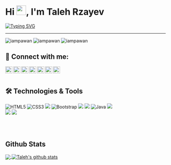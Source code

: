 <h1>Hi <img src="https://user-images.githubusercontent.com/75476607/120882203-c6950a80-c5de-11eb-8cba-a0fe21115c2e.gif" height="30px"/>, I'm Taleh Rzayev</h1>

[![Typing SVG](https://readme-typing-svg.herokuapp.com?font=Robot-Bold&size=30&color=330033&center=false&vCenter=true&width=900&height=110&lines=Programmer;Junior+Frontend+Developer)](https://git.io/typing-svg)
<hr/>
<p align="left"> <img src="https://komarev.com/ghpvc/?username=RzayevTaleh01&label=Views&color=blue&style=plastic" alt="iampawan" /> <img src="https://img.shields.io/github/followers/RzayevTaleh01?style=plastic" alt="iampawan" /> <img src="https://img.shields.io/github/stars/RzayevTaleh01?style=plastic" alt="iampawan" /> 
</p>

## 🔗 Connect with me:


<a href="https://twitter.com/taleh6159">
  <img align="left" alt="Pawan's Twitter" width="22px" src="https://cdn.jsdelivr.net/npm/simple-icons@v3/icons/twitter.svg" />
</a>
<a href="https://linkedin.com/in/RzayevTaleh01">
  <img align="left" alt="Taleh's Linkdein" width="22px" src="https://cdn.jsdelivr.net/npm/simple-icons@v3/icons/linkedin.svg" />
</a>
<a href="https://github.com/RzayevTaleh01">
  <img align="left" alt="Taleh's Github" width="22px" src="https://cdn.jsdelivr.net/npm/simple-icons@v3/icons/github.svg" />
</a>
<a href="https://t.me/coderarxivdev">
  <img align="left" alt="Taleh's Telegram" width="22px" src="https://cdn.jsdelivr.net/npm/simple-icons@v3/icons/telegram.svg" />
</a>
<a href="https://instagram.com/taleh_61_59/">
  <img align="left" alt="Taleh's Instagram" width="22px" src="https://cdn.jsdelivr.net/npm/simple-icons@v3/icons/instagram.svg" />
</a>
<a href="https://www.facebook.com/people/Taleh-Rzayev/100004215468747/">
  <img align="left" alt="Taleh's Facebook" width="22px" src="https://cdn.jsdelivr.net/npm/simple-icons@v3/icons/facebook.svg" />
</a>
<a href="https://www.youtube.com/channel/UCkbTheQyFbeS3PKsT5KShFA/">
  <img align="left" alt="Taleh's Youtube" width="22px" src="https://cdn.jsdelivr.net/npm/simple-icons@v3/icons/youtube.svg" />
</a>

<br/>
<br/>


## 🛠 Technologies & Tools 

<img alt="HTML5" src="https://img.shields.io/badge/html5%20-%23E34F26.svg?&style=for-the-badge&logo=html5&logoColor=white"/></img>
<img alt="CSS3" src="https://img.shields.io/badge/css3%20-%231572B6.svg?&style=for-the-badge&logo=css3&logoColor=white"/></img>
<img src="https://img.shields.io/badge/JavaScript-F7DF1E?style=for-the-badge&logo=javascript&logoColor=black"></img>
<img alt="Bootstrap" src="https://img.shields.io/badge/bootstrap%20-%23563D7C.svg?&style=for-the-badge&logo=bootstrap&logoColor=white"/></img>
<img src="https://img.shields.io/badge/React-00979D?style=for-the-badge&logo=react&logoColor=61DAFB"></img>
<img src="https://img.shields.io/badge/PHP-777BB4?style=for-the-badge&logo=php&logoColor=white"></img>
<img alt="Java" src="https://img.shields.io/badge/java-%23ED8B00.svg?&style=for-the-badge&logo=java&logoColor=white"/></img>
<img src="https://img.shields.io/badge/Spring-6DB33F?style=for-the-badge&logo=spring&logoColor=white" ></img> <br/>
<img src="https://img.shields.io/badge/PostgreSQL-316192?style=for-the-badge&logo=postgresql&logoColor=white"></img>
<img src="https://img.shields.io/badge/MySQL-07405E?style=for-the-badge&logo=mysql&logoColor=white"></img>


<br/>
<br/>
 
## Github Stats
 
<a href="https://github.com/RzayevTaleh01">
  <img align="center" src="https://github-readme-stats.vercel.app/api/top-langs/?username=RzayevTaleh01&theme=light&hide_langs_below=1" />
</a>
<a href="https://github.com/RzayevTaleh01">
 <img align="center" src="https://github-readme-stats.vercel.app/api?username=RzayevTaleh01&show_icons=true&theme=light&line_height=27" alt="Taleh's github stats"/>
</a>
